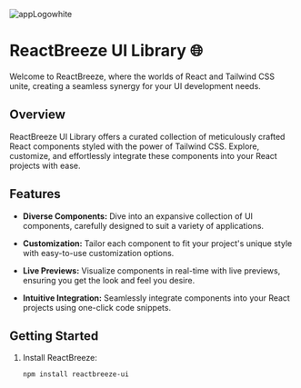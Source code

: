 
![appLogowhite](https://github.com/abhishek-06-singh/ReactBreeze-UI-Library/assets/115978151/1474da51-3da7-46a5-b92a-0220ef982d5c)


# ReactBreeze UI Library 🌐

Welcome to ReactBreeze, where the worlds of React and Tailwind CSS unite, creating a seamless synergy for your UI development needs.

## Overview

ReactBreeze UI Library offers a curated collection of meticulously crafted React components styled with the power of Tailwind CSS. Explore, customize, and effortlessly integrate these components into your React projects with ease.

## Features

- **Diverse Components:** Dive into an expansive collection of UI components, carefully designed to suit a variety of applications.

- **Customization:** Tailor each component to fit your project's unique style with easy-to-use customization options.

- **Live Previews:** Visualize components in real-time with live previews, ensuring you get the look and feel you desire.

- **Intuitive Integration:** Seamlessly integrate components into your React projects using one-click code snippets.

## Getting Started

1. Install ReactBreeze:

   ```bash
   npm install reactbreeze-ui
   ```
